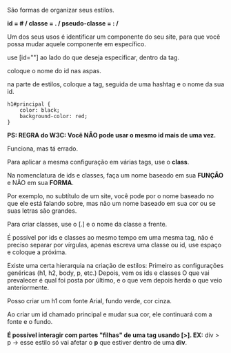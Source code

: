 São formas de organizar seus estilos.

**id = #  /  classe = .  /  pseudo-classe = :  /**

Um dos seus usos é identificar um componente do seu site, para que você possa mudar aquele componente em específico.

use [id=""] ao lado do que deseja especificar, dentro da tag.

coloque o nome do id nas aspas.

na parte de estilos, coloque a tag, seguida de uma hashtag e o nome da sua id.

```id
h1#principal {
	color: black;
	background-color: red;
}
```

**PS: REGRA do W3C: Você NÃO pode usar o mesmo id mais de uma vez.**

Funciona, mas tá errado.

Para aplicar a mesma configuração em várias tags, use o **class**.

Na nomenclatura de ids e classes, faça um nome baseado em sua **FUNÇÃO** e NÃO em sua **FORMA**.

Por exemplo, no subtítulo de um site, você pode por o nome baseado no que ele está falando sobre, mas não um nome baseado em sua cor ou se suas letras são grandes.

Para criar classes, use o [.] e o nome da classe a frente.

É possível por ids e classes ao mesmo tempo em uma mesma tag, não é preciso separar por vírgulas, apenas escreva uma classe ou id, use espaço e coloque a próxima.

Existe uma certa hierarquia na criação de estilos:
Primeiro as configurações genéricas (h1, h2, body, p, etc.)
Depois, vem os ids e classes
O que vai prevalecer é qual foi posta por último, e o que vem depois herda o que veio anteriormente.

Posso criar um h1 com fonte Arial, fundo verde, cor cinza.

Ao criar um id chamado principal e mudar sua cor, ele continuará com a fonte e o fundo.

**É possível interagir com partes "filhas" de uma tag usando [>]. EX:**
div > p -> esse estilo só vai afetar o **p** que estiver dentro de uma **div**.